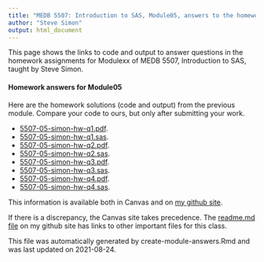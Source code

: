 ```yaml
---
title: "MEDB 5507: Introduction to SAS, Module05, answers to the homework"
author: "Steve Simon"
output: html_document
---
```


<!--This file was first created on 2021-08-24-->

This page shows the links to code and output to answer questions in the homework assignments for Modulexx of MEDB 5507, Introduction to SAS, taught by Steve Simon. 

#### Homework answers for Module05 

<!--resources-homework-1-->

Here are the homework solutions (code and output) from the previous module. Compare your code to ours, but only after submitting your work.

+ [5507-05-simon-hw-q1.pdf][hw-q1.pdf].
+ [5507-05-simon-hw-q1.sas][hw-q1.sas].
+ [5507-05-simon-hw-q2.pdf][hw-q2.pdf].
+ [5507-05-simon-hw-q2.sas][hw-q2.sas].
+ [5507-05-simon-hw-q3.pdf][hw-q3.pdf].
+ [5507-05-simon-hw-q3.sas][hw-q3.sas].
+ [5507-05-simon-hw-q4.pdf][hw-q4.pdf].
+ [5507-05-simon-hw-q4.sas][hw-q4.sas].

<!---my git--->
This information is available both in Canvas and on [my github site][thisf].

If there is a discrepancy, the Canvas site takes precedence. The [readme.md file][mygit] on my github site has links to other important files for this class.

This file was automatically generated by create-module-answers.Rmd and was last updated on 2021-08-24.

[thisf]: https://github.com/pmean/introduction-to-sas/blob/master/modules/5507-05-answers.md
[mygit]: https://github.com/pmean/introduction-to-sas/blob/master/README.md
<!---my git--->

<!--resources-homework-2-->

<!---sas_o--->
[hw-q1.pdf]: https://github.com/pmean/introduction-to-sas/blob/master/results/5507-05-simon-hw-q1.pdf
[hw-q2.pdf]: https://github.com/pmean/introduction-to-sas/blob/master/results/5507-05-simon-hw-q2.pdf
[hw-q3.pdf]: https://github.com/pmean/introduction-to-sas/blob/master/results/5507-05-simon-hw-q3.pdf
[hw-q4.pdf]: https://github.com/pmean/introduction-to-sas/blob/master/results/5507-05-simon-hw-q4.pdf

<!---sas_h--->
[hw-q1.sas]: https://github.com/pmean/introduction-to-sas/blob/master/src/5507-05-simon-hw-q1.sas
[hw-q2.sas]: https://github.com/pmean/introduction-to-sas/blob/master/src/5507-05-simon-hw-q2.sas
[hw-q3.sas]: https://github.com/pmean/introduction-to-sas/blob/master/src/5507-05-simon-hw-q3.sas
[hw-q4.sas]: https://github.com/pmean/introduction-to-sas/blob/master/src/5507-05-simon-hw-q4.sas


